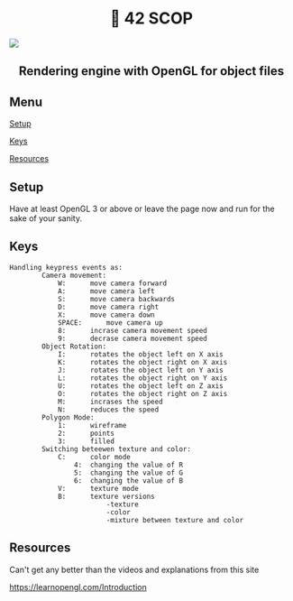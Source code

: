 <h1 align="center">📖 42 SCOP</h1>

<img align=center src="https://github.com/zstenger93/scop/blob/master/textures/nutshell.jpeg">

<h2 align="center">Rendering engine with OpenGL for object files</h2>

## Menu

[Setup](#setup)

[Keys](#keys)

[Resources](#resources)

## Setup

Have at least OpenGL 3 or above or leave the page now and run for the sake of your sanity.

## Keys

```
Handling keypress events as:
		Camera movement:
			W:		move camera forward
			A:		move camera left
			S:		move camera backwards
			D:		move camera right
			X:		move camera down
			SPACE:		move camera up
			8:		incrase camera movement speed
			9:		decrase camera movement speed
		Object Rotation:
			I:		rotates the object left on X axis
			K:		rotates the object right on X axis
			J:		rotates the object left on Y axis
			L:		rotates the object right on Y axis
			U:		rotates the object left on Z axis
			O:		rotates the object right on Z axis
			M:		incrases the speed
			N:		reduces the speed
		Polygon Mode:
			1: 		wireframe
			2:		points
			3:		filled
		Switching beteewen texture and color:
			C:		color mode
				4:	changing the value of R
				5:	changing the value of G
				6:	changing the value of B
			V:		texture mode
			B:		texture versions
						-texture
						-color
						-mixture between texture and color
```

## Resources

Can't get any better than the videos and explanations from this site

https://learnopengl.com/Introduction